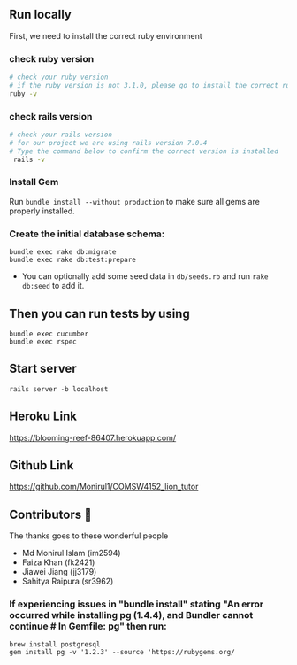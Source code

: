 ## Run locally
First, we need to install the correct ruby environment

### check ruby version
```sh
# check your ruby version
# if the ruby version is not 3.1.0, please go to install the correct ruby version
ruby -v
```

### check rails version
```sh
# check your rails version
# for our project we are using rails version 7.0.4
# Type the command below to confirm the correct version is installed
 rails -v
```

### Install Gem
Run `bundle install --without production` to make sure all gems are properly installed. 

### Create the initial database schema:

```shell
bundle exec rake db:migrate
bundle exec rake db:test:prepare
```
- You can optionally add some seed data in `db/seeds.rb` and run `rake db:seed` to add it.

## Then you can run tests by using
```shell
bundle exec cucumber
bundle exec rspec
```

## Start server
`rails server -b localhost`

## Heroku Link
https://blooming-reef-86407.herokuapp.com/

## Github Link
https://github.com/Monirul1/COMSW4152_lion_tutor

## Contributors 🥒
The thanks goes to these wonderful people
- Md Monirul Islam (im2594)
- Faiza Khan (fk2421)
- Jiawei Jiang (jj3179)
- Sahitya Raipura (sr3962)

### If experiencing issues in "bundle install" stating "An error occurred while installing pg (1.4.4), and Bundler cannot continue # In Gemfile: pg" then run:
```shell
brew install postgresql
gem install pg -v '1.2.3' --source 'https://rubygems.org/
```
